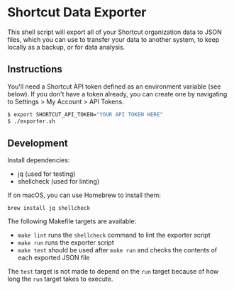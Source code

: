 # Shortcut Data Exporter

This shell script will export all of your Shortcut organization data to JSON files, which you can use to transfer your data to another system, to keep locally as a backup, or for data analysis.

## Instructions

You'll need a Shortcut API token defined as an environment variable (see below). If you don't have a token already, you can create one by navigating to Settings > My Account > API Tokens.

```sh
$ export SHORTCUT_API_TOKEN="YOUR API TOKEN HERE"
$ ./exporter.sh
```

## Development

Install dependencies:

- jq (used for testing)
- shellcheck (used for linting)

If on macOS, you can use Homebrew to install them:

```shell
brew install jq shellcheck
```

The following Makefile targets are available:

- `make lint` runs the `shellcheck` command to lint the exporter script
- `make run` runs the exporter script
- `make test` should be used after `make run` and checks the contents of each exported JSON file

The `test` target is not made to depend on the `run` target because of how long the `run` target takes to execute.
